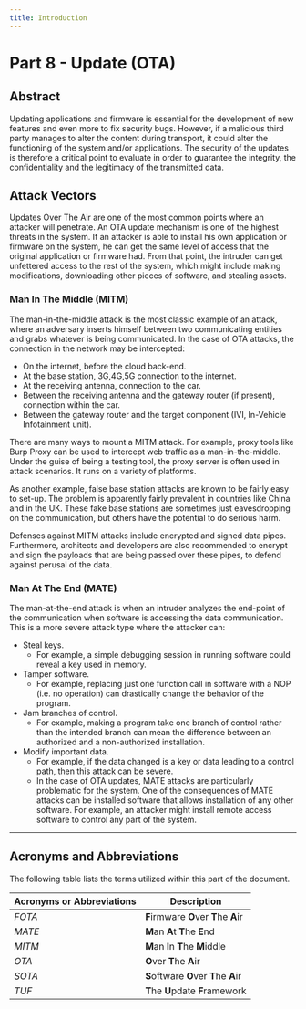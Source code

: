 ```yaml
---
title: Introduction
---
```


# Part 8 - Update (**OTA**)

## Abstract

Updating applications and firmware is essential for the development of new
features and even more to fix security bugs. However, if a malicious third party
manages to alter the content during transport, it could alter the functioning of
the system and/or applications. The security of the updates is therefore a
critical point to evaluate in order to guarantee the integrity, the
confidentiality and the legitimacy of the transmitted data.

## Attack Vectors

Updates Over The Air are one of the most common points where an attacker will
penetrate. An OTA update mechanism is one of the highest threats in the system.
If an attacker is able to install his own application or firmware on the system,
he can get the same level of access that the original application or firmware
had. From that point, the intruder can get unfettered access to the rest of the
system, which might include making modifications, downloading other pieces of
software, and stealing assets.

### Man In The Middle (MITM)

The man-in-the-middle attack is the most classic example of an attack, where an
adversary inserts himself between two communicating entities and grabs whatever
is being communicated. In the case of OTA attacks, the connection in the network
may be intercepted:

* On the internet, before the cloud back-end.
* At the base station, 3G,4G,5G connection to the internet.
* At the receiving antenna, connection to the car.
* Between the receiving antenna and the gateway router (if present), connection
  within the car.
* Between the gateway router and the target component (IVI, In-Vehicle
  Infotainment unit).

There are many ways to mount a MITM attack. For example, proxy tools like Burp
Proxy can be used to intercept web traffic as a man-in-the-middle. Under the
guise of being a testing tool, the proxy server is often used in attack
scenarios. It runs on a variety of platforms.

As another example, false base station attacks are known to be fairly easy to
set-up. The problem is apparently fairly prevalent in countries like China and
in the UK. These fake base stations are sometimes just eavesdropping on the
communication, but others have the potential to do serious harm.

Defenses against MITM attacks include encrypted and signed data pipes.
Furthermore, architects and developers are also recommended to encrypt and sign
the payloads that are being passed over these pipes, to defend against perusal
of the data.

### Man At The End (MATE)

The man-at-the-end attack is when an intruder analyzes the end-point of the
communication when software is accessing the data communication. This is a more
severe attack type where the attacker can:

* Steal keys.
  * For example, a simple debugging session in running software could reveal a
    key used in memory.
* Tamper software.
  * For example, replacing just one function call in software with a NOP (i.e.
    no operation) can drastically change the behavior of the program.
* Jam branches of control.
  * For example, making a program take one branch of control rather than the
    intended branch can mean the difference between an authorized and a
    non-authorized installation.
* Modify important data.
  * For example, if the data changed is a key or data leading to a control path,
    then this attack can be severe.
  * In the case of OTA updates, MATE attacks are particularly problematic for
    the system. One of the consequences of MATE attacks can be installed
    software that allows installation of any other software. For example, an
    attacker might install remote access software to control any part of the
    system.

--------------------------------------------------------------------------------

## Acronyms and Abbreviations

The following table lists the terms utilized within this part of the document.

Acronyms or Abbreviations | Description
------------------------- | -------------------------------------------------------------------------
_FOTA_                    | **F**irmware **O**ver **T**he **A**ir
_MATE_                    | **M**an **A**t **T**he **E**nd
_MITM_                    | **M**an **I**n **T**he **M**iddle
_OTA_                     | **O**ver **T**he **A**ir
_SOTA_                    | **S**oftware **O**ver **T**he **A**ir
_TUF_                     | **T**he **U**pdate **F**ramework
